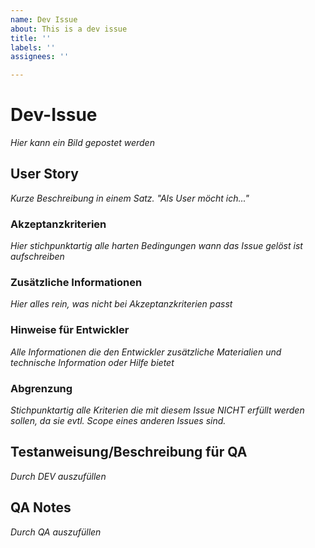```yaml
---
name: Dev Issue
about: This is a dev issue
title: ''
labels: ''
assignees: ''

---
```


# Dev-Issue
*Hier kann ein Bild gepostet werden*

## User Story
*Kurze Beschreibung in einem Satz. "Als User möcht ich..."*

### Akzeptanzkriterien
*Hier stichpunktartig alle harten Bedingungen wann das Issue gelöst ist aufschreiben*

### Zusätzliche Informationen
*Hier alles rein, was nicht bei Akzeptanzkriterien passt*

### Hinweise für Entwickler
*Alle Informationen die den Entwickler zusätzliche Materialien und technische Information oder Hilfe bietet*

### Abgrenzung
*Stichpunktartig alle Kriterien die mit diesem Issue NICHT erfüllt werden sollen, da sie evtl. Scope eines anderen Issues sind.*

## Testanweisung/Beschreibung für QA
*Durch DEV auszufüllen*

## QA Notes
*Durch QA auszufüllen*
